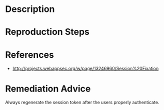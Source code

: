 # Description


# Reproduction Steps


# References

- http://projects.webappsec.org/w/page/13246960/Session%20Fixation


# Remediation Advice

Always regenerate the session token after the users properly authenticate.
